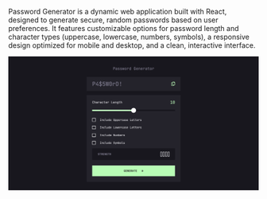 Password Generator is a dynamic web application built with React, designed to generate secure, random passwords based on user preferences. It features customizable options for password length and character types (uppercase, lowercase, numbers, symbols), a responsive design optimized for mobile and desktop, and a clean, interactive interface.

![page_preview](./src/assets/images/password.png)
